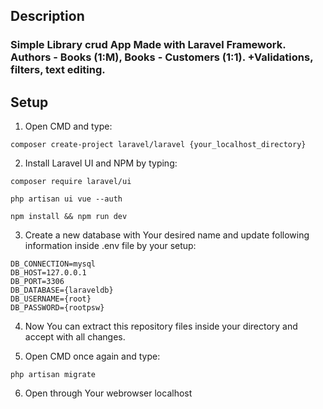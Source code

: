 ## Description

### Simple Library crud App Made with Laravel Framework. Authors - Books (1:M), Books - Customers (1:1). +Validations, filters, text editing.

## Setup

1. Open CMD and type:
```
composer create-project laravel/laravel {your_localhost_directory}
```
2. Install Laravel UI and NPM by typing:
```
composer require laravel/ui
```
```
php artisan ui vue --auth
```
```
npm install && npm run dev
```
3. Create a new database with Your desired name and update following information inside .env file by your setup:
```
DB_CONNECTION=mysql
DB_HOST=127.0.0.1     
DB_PORT=3306          
DB_DATABASE={laraveldb} 
DB_USERNAME={root}    
DB_PASSWORD={rootpsw}   
```
4. Now You can extract this repository files inside your directory and accept with all changes.

5. Open CMD once again and type:
```
php artisan migrate
```
6. Open through Your webrowser localhost